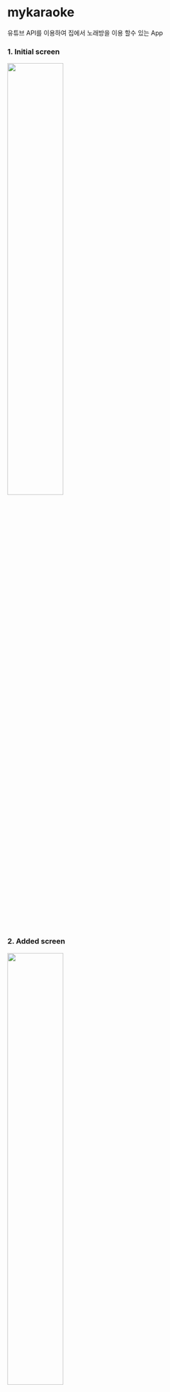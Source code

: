 # mykaraoke

유튜브 API를 이용하여 집에서 노래방을 이용 할수 있는 App

### 1. Initial screen

<img src="https://user-images.githubusercontent.com/39241588/107059681-6dc48980-6819-11eb-83ea-fb4ca563b5af.jpg" width="50%" height="50%">

### 2. Added screen

<img src="https://user-images.githubusercontent.com/39241588/107059783-8e8cdf00-6819-11eb-9e1a-b298120205f7.jpg" width="50%" height="50%">


### 3. Added screen

<img src="https://user-images.githubusercontent.com/39241588/107059849-a19faf00-6819-11eb-9216-295e54a8d8a7.jpg" width="50%" height="50%">
